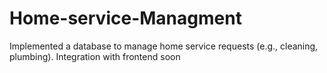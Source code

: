 # Home-service-Managment
Implemented a database to manage home service requests (e.g., cleaning, plumbing). Integration with frontend soon
